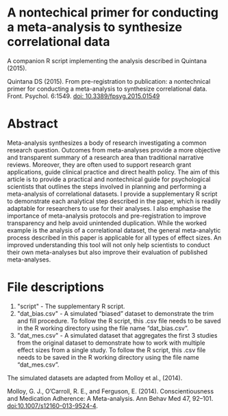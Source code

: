 # A nontechical primer for conducting a meta-analysis to synthesize correlational data

A companion R script implementing the analysis described in Quintana (2015). 

Quintana DS (2015). From pre-registration to publication: a nontechnical primer for conducting a meta-analysis to synthesize correlational data. Front. Psychol. 6:1549. [doi: 10.3389/fpsyg.2015.01549](http://journal.frontiersin.org/article/10.3389/fpsyg.2015.01549/abstract)

# Abstract

Meta-analysis synthesizes a body of research investigating a common research question. Outcomes from meta-analyses provide a more objective and transparent summary of a research area than traditional narrative reviews. Moreover, they are often used to support research grant applications, guide clinical practice and direct health policy. The aim of this article is to provide a practical and nontechnical guide for psychological scientists that outlines the steps involved in planning and performing a meta-analysis of correlational datasets. I provide a supplementary R script to demonstrate each analytical step described in the paper, which is readily adaptable for researchers to use for their analyses. I also emphasise the importance of meta-analysis protocols and pre-registration to improve transparency and help avoid unintended duplication. While the worked example is the analysis of a correlational dataset, the general meta-analytic process described in this paper is applicable for all types of effect sizes. An improved understanding this tool will not only help scientists to conduct their own meta-analyses but also improve their evaluation of published meta-analyses.

# File descriptions

1. "script" - The supplementary R script. 
2. "dat_bias.csv" - A simulated “biased” dataset to demonstrate the trim and fill procedure. To follow the R script, this .csv file needs to be saved in the R working directory using the file name “dat_bias.csv”.
3. "dat_mes.csv" - A simulated dataset that aggregates the first 3 studies from the original dataset to demonstrate how to work with multiple effect sizes from a single study. To follow the R script, this .csv file needs to be saved in the R working directory using the file name “dat_mes.csv”.

The simulated datasets are adapted from Molloy et al., (2014).

Molloy, G. J., O’Carroll, R. E., and Ferguson, E. (2014). Conscientiousness and Medication Adherence: A Meta-analysis. Ann Behav Med 47, 92–101. [doi:10.1007/s12160-013-9524-4](http://www.ncbi.nlm.nih.gov/pubmed/23783830).
